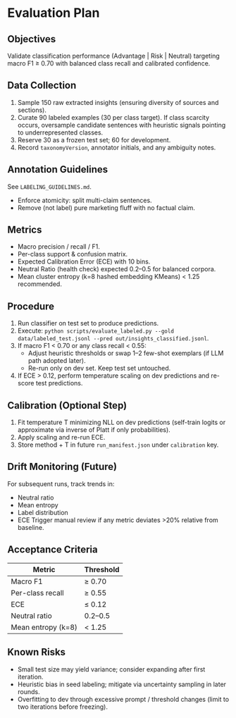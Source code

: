 # Evaluation Plan

## Objectives
Validate classification performance (Advantage | Risk | Neutral) targeting macro F1 ≥ 0.70 with balanced class recall and calibrated confidence.

## Data Collection
1. Sample 150 raw extracted insights (ensuring diversity of sources and sections).
2. Curate 90 labeled examples (30 per class target). If class scarcity occurs, oversample candidate sentences with heuristic signals pointing to underrepresented classes.
3. Reserve 30 as a frozen test set; 60 for development.
4. Record `taxonomyVersion`, annotator initials, and any ambiguity notes.

## Annotation Guidelines
See `LABELING_GUIDELINES.md`.
- Enforce atomicity: split multi-claim sentences.
- Remove (not label) pure marketing fluff with no factual claim.

## Metrics
- Macro precision / recall / F1.
- Per-class support & confusion matrix.
- Expected Calibration Error (ECE) with 10 bins.
- Neutral Ratio (health check) expected 0.2–0.5 for balanced corpora.
- Mean cluster entropy (k=8 hashed embedding KMeans) < 1.25 recommended.

## Procedure
1. Run classifier on test set to produce predictions.
2. Execute: `python scripts/evaluate_labeled.py --gold data/labeled_test.jsonl --pred out/insights_classified.jsonl`.
3. If macro F1 < 0.70 or any class recall < 0.55:
   - Adjust heuristic thresholds or swap 1–2 few-shot exemplars (if LLM path adopted later).
   - Re-run only on dev set. Keep test set untouched.
4. If ECE > 0.12, perform temperature scaling on dev predictions and re-score test predictions.

## Calibration (Optional Step)
1. Fit temperature T minimizing NLL on dev predictions (self-train logits or approximate via inverse of Platt if only probabilities).
2. Apply scaling and re-run ECE.
3. Store method + T in future `run_manifest.json` under `calibration` key.

## Drift Monitoring (Future)
For subsequent runs, track trends in:
- Neutral ratio
- Mean entropy
- Label distribution
- ECE
Trigger manual review if any metric deviates >20% relative from baseline.

## Acceptance Criteria
| Metric | Threshold |
|--------|-----------|
| Macro F1 | ≥ 0.70 |
| Per-class recall | ≥ 0.55 |
| ECE | ≤ 0.12 |
| Neutral ratio | 0.2–0.5 |
| Mean entropy (k=8) | < 1.25 |

## Known Risks
- Small test size may yield variance; consider expanding after first iteration.
- Heuristic bias in seed labeling; mitigate via uncertainty sampling in later rounds.
- Overfitting to dev through excessive prompt / threshold changes (limit to two iterations before freezing).
